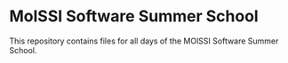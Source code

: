 # MolSSI Software Summer School

This repository contains files for all days of the MOlSSI Software Summer School.